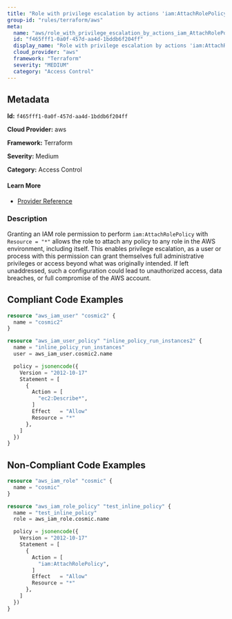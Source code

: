 ```yaml
---
title: "Role with privilege escalation by actions 'iam:AttachRolePolicy'"
group-id: "rules/terraform/aws"
meta:
  name: "aws/role_with_privilege_escalation_by_actions_iam_AttachRolePolicy"
  id: "f465fff1-0a0f-457d-aa4d-1bddb6f204ff"
  display_name: "Role with privilege escalation by actions 'iam:AttachRolePolicy'"
  cloud_provider: "aws"
  framework: "Terraform"
  severity: "MEDIUM"
  category: "Access Control"
---
```

## Metadata

**Id:** `f465fff1-0a0f-457d-aa4d-1bddb6f204ff`

**Cloud Provider:** aws

**Framework:** Terraform

**Severity:** Medium

**Category:** Access Control

#### Learn More

 - [Provider Reference](https://registry.terraform.io/providers/hashicorp/aws/latest/docs/resources/iam_role_policy#policy)

### Description

 Granting an IAM role permission to perform `iam:AttachRolePolicy` with `Resource = "*"` allows the role to attach any policy to any role in the AWS environment, including itself. This enables privilege escalation, as a user or process with this permission can grant themselves full administrative privileges or access beyond what was originally intended. If left unaddressed, such a configuration could lead to unauthorized access, data breaches, or full compromise of the AWS account.


## Compliant Code Examples
```terraform
resource "aws_iam_user" "cosmic2" {
  name = "cosmic2"
}

resource "aws_iam_user_policy" "inline_policy_run_instances2" {
  name = "inline_policy_run_instances"
  user = aws_iam_user.cosmic2.name

  policy = jsonencode({
    Version = "2012-10-17"
    Statement = [
      {
        Action = [
          "ec2:Describe*",
        ]
        Effect   = "Allow"
        Resource = "*"
      },
    ]
  })
}

```
## Non-Compliant Code Examples
```terraform
resource "aws_iam_role" "cosmic" {
  name = "cosmic"
}

resource "aws_iam_role_policy" "test_inline_policy" {
  name = "test_inline_policy"
  role = aws_iam_role.cosmic.name

  policy = jsonencode({
    Version = "2012-10-17"
    Statement = [
      {
        Action = [
          "iam:AttachRolePolicy",
        ]
        Effect   = "Allow"
        Resource = "*"
      },
    ]
  })
}

```